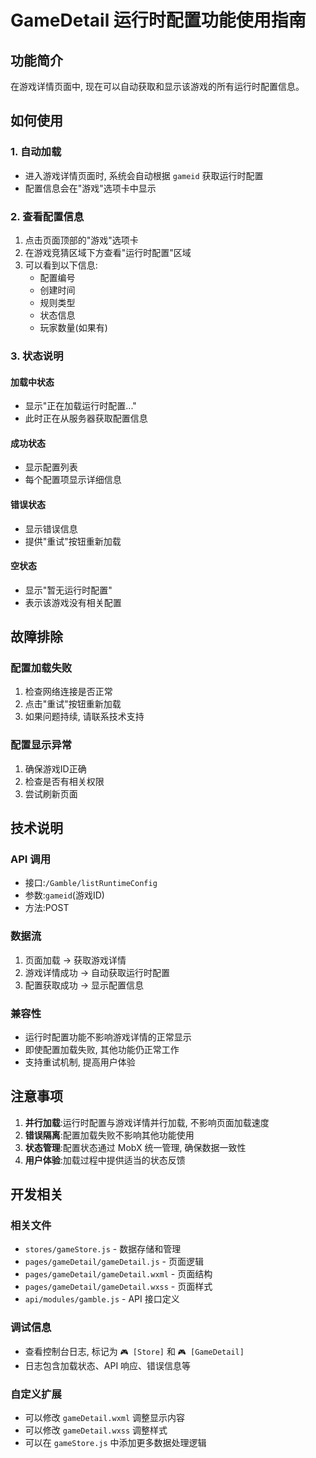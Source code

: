 # GameDetail 运行时配置功能使用指南

## 功能简介

在游戏详情页面中, 现在可以自动获取和显示该游戏的所有运行时配置信息。

## 如何使用

### 1. 自动加载
- 进入游戏详情页面时, 系统会自动根据 `gameid` 获取运行时配置
- 配置信息会在"游戏"选项卡中显示

### 2. 查看配置信息
1. 点击页面顶部的"游戏"选项卡
2. 在游戏竞猜区域下方查看"运行时配置"区域
3. 可以看到以下信息:
   - 配置编号
   - 创建时间
   - 规则类型
   - 状态信息
   - 玩家数量(如果有)

### 3. 状态说明

#### 加载中状态
- 显示"正在加载运行时配置..."
- 此时正在从服务器获取配置信息

#### 成功状态
- 显示配置列表
- 每个配置项显示详细信息

#### 错误状态
- 显示错误信息
- 提供"重试"按钮重新加载

#### 空状态
- 显示"暂无运行时配置"
- 表示该游戏没有相关配置

## 故障排除

### 配置加载失败
1. 检查网络连接是否正常
2. 点击"重试"按钮重新加载
3. 如果问题持续, 请联系技术支持

### 配置显示异常
1. 确保游戏ID正确
2. 检查是否有相关权限
3. 尝试刷新页面

## 技术说明

### API 调用
- 接口:`/Gamble/listRuntimeConfig`
- 参数:`gameid`(游戏ID)
- 方法:POST

### 数据流
1. 页面加载 → 获取游戏详情
2. 游戏详情成功 → 自动获取运行时配置
3. 配置获取成功 → 显示配置信息

### 兼容性
- 运行时配置功能不影响游戏详情的正常显示
- 即使配置加载失败, 其他功能仍正常工作
- 支持重试机制, 提高用户体验

## 注意事项

1. **并行加载**:运行时配置与游戏详情并行加载, 不影响页面加载速度
2. **错误隔离**:配置加载失败不影响其他功能使用
3. **状态管理**:配置状态通过 MobX 统一管理, 确保数据一致性
4. **用户体验**:加载过程中提供适当的状态反馈

## 开发相关

### 相关文件
- `stores/gameStore.js` - 数据存储和管理
- `pages/gameDetail/gameDetail.js` - 页面逻辑
- `pages/gameDetail/gameDetail.wxml` - 页面结构
- `pages/gameDetail/gameDetail.wxss` - 页面样式
- `api/modules/gamble.js` - API 接口定义

### 调试信息
- 查看控制台日志, 标记为 `🎮 [Store]` 和 `🎮 [GameDetail]`
- 日志包含加载状态、API 响应、错误信息等

### 自定义扩展
- 可以修改 `gameDetail.wxml` 调整显示内容
- 可以修改 `gameDetail.wxss` 调整样式
- 可以在 `gameStore.js` 中添加更多数据处理逻辑 